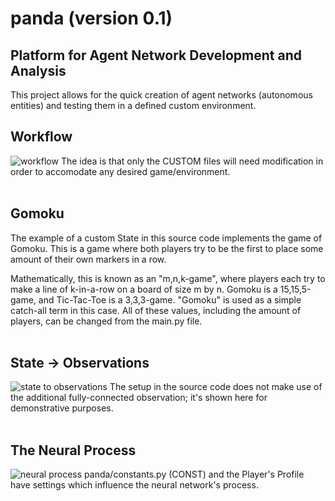 # panda (version 0.1)
## Platform for Agent Network Development and Analysis
This project allows for the quick creation of agent networks (autonomous entities) and testing them in a defined custom environment.

## Workflow
![workflow](https://raw.githubusercontent.com/travisgx/panda/main/_diagrams/_workflow.png)
The idea is that only the CUSTOM files will need modification in order to accomodate any desired game/environment.
<br>
<br>
## Gomoku
The example of a custom State in this source code implements the game of Gomoku. This is a game where both players try to be the first to place some amount of their own markers in a row. 

Mathematically, this is known as an "m,n,k-game", where players each try to make a line of k-in-a-row on a board of size m by n. Gomoku is a 15,15,5-game, and Tic-Tac-Toe is a 3,3,3-game. "Gomoku" is used as a simple catch-all term in this case. All of these values, including the amount of players, can be changed from the main.py file.
<br>
<br>
## State -> Observations
![state to observations](https://raw.githubusercontent.com/travisgx/panda/main/_diagrams/_state_flow.png)
The setup in the source code does not make use of the additional fully-connected observation; it's shown here for demonstrative purposes.
<br>
<br>
## The Neural Process
![neural process](https://github.com/travisgx/panda/blob/main/_diagrams/_layout_panda.png)
panda/constants.py (CONST) and the Player's Profile have settings which influence the neural network's process.
